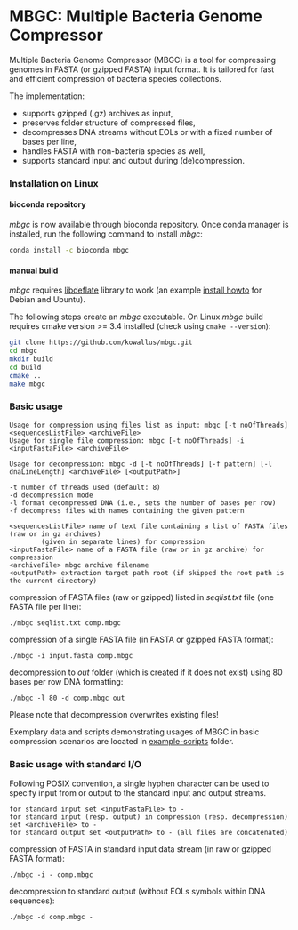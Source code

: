 # MBGC: Multiple Bacteria Genome Compressor

Multiple Bacteria Genome Compressor (MBGC) is a tool for compressing
genomes in FASTA (or gzipped FASTA) input format.
It is tailored for fast and efficient compression of bacteria species collections.

The implementation:
* supports gzipped (.gz) archives as input,
* preserves folder structure of compressed files,
* decompresses DNA streams without EOLs or with a fixed number of bases per line,
* handles FASTA with non-bacteria species as well,
* supports standard input and output during (de)compression.

### Installation on Linux

#### bioconda repository

*mbgc* is now available through bioconda repository. 
Once conda manager is installed, run the following command to install *mbgc*:

```bash
conda install -c bioconda mbgc 
```

#### manual build

*mbgc* requires [libdeflate](https://github.com/ebiggers/libdeflate) library to work (an example
[install howto](https://pkgs.org/search/?q=libdeflate-dev) for Debian and Ubuntu).

The following steps create an *mbgc* executable.
On Linux *mbgc* build requires cmake version >= 3.4 installed (check using ```cmake --version```):
```bash
git clone https://github.com/kowallus/mbgc.git
cd mbgc
mkdir build
cd build
cmake ..
make mbgc
```

### Basic usage

```
Usage for compression using files list as input: mbgc [-t noOfThreads] <sequencesListFile> <archiveFile>
Usage for single file compression: mbgc [-t noOfThreads] -i <inputFastaFile> <archiveFile>

Usage for decompression: mbgc -d [-t noOfThreads] [-f pattern] [-l dnaLineLength] <archiveFile> [<outputPath>]

-t number of threads used (default: 8)
-d decompression mode
-l format decompressed DNA (i.e., sets the number of bases per row)
-f decompress files with names containing the given pattern

<sequencesListFile> name of text file containing a list of FASTA files (raw or in gz archives)
        (given in separate lines) for compression
<inputFastaFile> name of a FASTA file (raw or in gz archive) for compression
<archiveFile> mbgc archive filename
<outputPath> extraction target path root (if skipped the root path is the current directory)
```

compression of FASTA files (raw or gzipped) listed in *seqlist.txt* file (one FASTA file per line):
```
./mbgc seqlist.txt comp.mbgc
```
compression of a single FASTA file (in FASTA or gzipped FASTA format):
```
./mbgc -i input.fasta comp.mbgc
```
decompression to *out* folder (which is created if it does not exist) using 80 bases per row DNA formatting:
```
./mbgc -l 80 -d comp.mbgc out
```
Please note that decompression overwrites existing files!

Exemplary data and scripts demonstrating usages of MBGC in basic compression scenarios are located in
[example-scripts](example-scripts) folder.

### Basic usage with standard I/O

Following POSIX convention, a single hyphen character can be used to specify input from
or output to the standard input and output streams.

```
for standard input set <inputFastaFile> to -
for standard input (resp. output) in compression (resp. decompression) set <archiveFile> to -
for standard output set <outputPath> to - (all files are concatenated)
```

compression of FASTA in standard input data stream (in raw or gzipped FASTA format):
```
./mbgc -i - comp.mbgc
```
decompression to standard output (without EOLs symbols within DNA sequences):
```
./mbgc -d comp.mbgc -
```

<!--
## Publications
[Szymon Grabowski, Tomasz M. Kowalski: MBGC: Multiple Bacteria Genome Compressor (2021).]()

[supplementary data]()
-->
